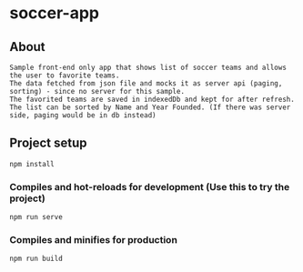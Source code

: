 # soccer-app

## About
```
Sample front-end only app that shows list of soccer teams and allows the user to favorite teams.
The data fetched from json file and mocks it as server api (paging, sorting) - since no server for this sample.
The favorited teams are saved in indexedDb and kept for after refresh.
The list can be sorted by Name and Year Founded. (If there was server side, paging would be in db instead)
```

## Project setup
```
npm install
```

### Compiles and hot-reloads for development (Use this to try the project)
```
npm run serve
```

### Compiles and minifies for production
```
npm run build
```